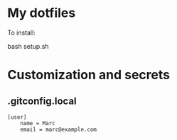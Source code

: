 # My dotfiles

To install:

bash setup.sh

# Customization and secrets

## .gitconfig.local

    [user]
        name = Marc
        email = marc@example.com
